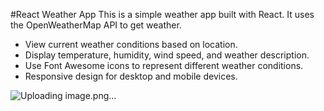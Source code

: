 #React Weather App
This is a simple weather app built with React. It uses the OpenWeatherMap API to get weather.

- View current weather conditions based on location.
- Display temperature, humidity, wind speed, and weather description.
- Use Font Awesome icons to represent different weather conditions.
- Responsive design for desktop and mobile devices.

![Uploading image.png…]()
